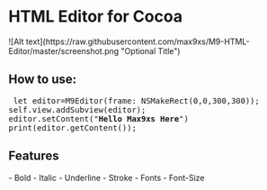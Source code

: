 
<h1>HTML Editor for Cocoa</h1>
![Alt text](https://raw.githubusercontent.com/max9xs/M9-HTML-Editor/master/screenshot.png "Optional Title")


<h2>How to use:</h2>

<pre> let editor=M9Editor(frame: NSMakeRect(0,0,300,300));
self.view.addSubview(editor);
editor.setContent("<b>Hello Max9xs Here</b>")
print(editor.getContent()); </pre>



<h2>Features</h2>
- Bold
- Italic
- Underline
- Stroke
- Fonts
- Font-Size


